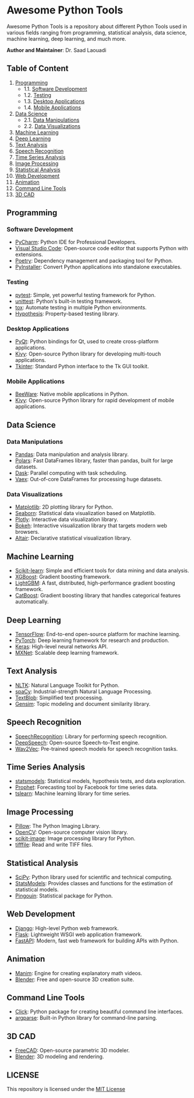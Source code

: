 # Awesome Python Tools

Awesome Python Tools is a repository about different Python Tools used in various fields ranging from programming, statistical analysis, data science, machine learning, deep learning, and much more.

**Author and Maintainer**: Dr. Saad Laouadi

## Table of Content


1. [Programming](#programming)
   - 1.1. [Software Development](#software-development)
   - 1.2. [Testing](#testing)
   - 1.3. [Desktop Applications](#desktop-applications)
   - 1.4. [Mobile Applications](#mobile-applications)
2. [Data Science](#data-science)
   - 2.1. [Data Manipulations](#data-manipulations)
   - 2.2. [Data Visualizations](#data-visualizations)
3. [Machine Learning](#machine-learning)
4. [Deep Learning](#deep-learning)
5. [Text Analysis](#text-analysis)
6. [Speech Recognition](#speech-recognition)
7. [Time Series Analysis](#time-series-analysis)
8. [Image Processing](#image-processing)
9. [Statistical Analysis](#statistical-analysis)
10. [Web Development](#web-development)
11. [Animation](#animation)
12. [Command Line Tools](#command-line-tools)
13. [3D CAD](#3d-cad)

## Programming

### Software Development 

- [PyCharm](https://www.jetbrains.com/pycharm/): Python IDE for Professional Developers.
- [Visual Studio Code](https://code.visualstudio.com/): Open-source code editor that supports Python with extensions.
- [Poetry](https://python-poetry.org/): Dependency management and packaging tool for Python.
- [PyInstaller](https://www.pyinstaller.org/): Convert Python applications into standalone executables.

### Testing

- [pytest](https://pytest.org/): Simple, yet powerful testing framework for Python.
- [unittest](https://docs.python.org/3/library/unittest.html): Python's built-in testing framework.
- [tox](https://tox.readthedocs.io/en/latest/): Automate testing in multiple Python environments.
- [Hypothesis](https://hypothesis.readthedocs.io/en/latest/): Property-based testing library.

### Desktop Applications

- [PyQt](https://riverbankcomputing.com/software/pyqt/intro): Python bindings for Qt, used to create cross-platform applications.
- [Kivy](https://kivy.org/): Open-source Python library for developing multi-touch applications.
- [Tkinter](https://wiki.python.org/moin/TkInter): Standard Python interface to the Tk GUI toolkit.

### Mobile Applications

- [BeeWare](https://beeware.org/): Native mobile applications in Python.
- [Kivy](https://kivy.org/#home): Open-source Python library for rapid development of mobile applications.

## Data Science

### Data Manipulations

- [Pandas](https://pandas.pydata.org/): Data manipulation and analysis library.
- [Polars](https://www.pola.rs/): Fast DataFrames library, faster than pandas, built for large datasets.
- [Dask](https://dask.org/): Parallel computing with task scheduling.
- [Vaex](https://vaex.io/): Out-of-core DataFrames for processing huge datasets.

### Data Visualizations

- [Matplotlib](https://matplotlib.org/): 2D plotting library for Python.
- [Seaborn](https://seaborn.pydata.org/): Statistical data visualization based on Matplotlib.
- [Plotly](https://plotly.com/python/): Interactive data visualization library.
- [Bokeh](https://bokeh.org/): Interactive visualization library that targets modern web browsers.
- [Altair](https://altair-viz.github.io/): Declarative statistical visualization library.

## Machine Learning

- [Scikit-learn](https://scikit-learn.org/): Simple and efficient tools for data mining and data analysis.
- [XGBoost](https://xgboost.readthedocs.io/en/latest/): Gradient boosting framework.
- [LightGBM](https://lightgbm.readthedocs.io/): A fast, distributed, high-performance gradient boosting framework.
- [CatBoost](https://catboost.ai/): Gradient boosting library that handles categorical features automatically.

## Deep Learning

- [TensorFlow](https://www.tensorflow.org/): End-to-end open-source platform for machine learning.
- [PyTorch](https://pytorch.org/): Deep learning framework for research and production.
- [Keras](https://keras.io/): High-level neural networks API.
- [MXNet](https://mxnet.apache.org/): Scalable deep learning framework.

## Text Analysis

- [NLTK](https://www.nltk.org/): Natural Language Toolkit for Python.
- [spaCy](https://spacy.io/): Industrial-strength Natural Language Processing.
- [TextBlob](https://textblob.readthedocs.io/en/dev/): Simplified text processing.
- [Gensim](https://radimrehurek.com/gensim/): Topic modeling and document similarity library.

## Speech Recognition

- [SpeechRecognition](https://pypi.org/project/SpeechRecognition/): Library for performing speech recognition.
- [DeepSpeech](https://github.com/mozilla/DeepSpeech): Open-source Speech-to-Text engine.
- [Wav2Vec](https://github.com/pytorch/fairseq/tree/main/examples/wav2vec): Pre-trained speech models for speech recognition tasks.

## Time Series Analysis

- [statsmodels](https://www.statsmodels.org/): Statistical models, hypothesis tests, and data exploration.
- [Prophet](https://facebook.github.io/prophet/): Forecasting tool by Facebook for time series data.
- [tslearn](https://tslearn.readthedocs.io/en/stable/): Machine learning library for time series.

## Image Processing

- [Pillow](https://python-pillow.org/): The Python Imaging Library.
- [OpenCV](https://opencv.org/): Open-source computer vision library.
- [scikit-image](https://scikit-image.org/): Image processing library for Python.
- [tifffile](https://pypi.org/project/tifffile/): Read and write TIFF files.

## Statistical Analysis

- [SciPy](https://scipy.org/): Python library used for scientific and technical computing.
- [StatsModels](https://www.statsmodels.org/): Provides classes and functions for the estimation of statistical models.
- [Pingouin](https://pingouin-stats.org/): Statistical package for Python.

## Web Development

- [Django](https://www.djangoproject.com/): High-level Python web framework.
- [Flask](https://flask.palletsprojects.com/): Lightweight WSGI web application framework.
- [FastAPI](https://fastapi.tiangolo.com/): Modern, fast web framework for building APIs with Python.

## Animation

- [Manim](https://www.manim.community/): Engine for creating explanatory math videos.
- [Blender](https://www.blender.org/): Free and open-source 3D creation suite.

## Command Line Tools

- [Click](https://click.palletsprojects.com/): Python package for creating beautiful command line interfaces.
- [argparse](https://docs.python.org/3/library/argparse.html): Built-in Python library for command-line parsing.

## 3D CAD

- [FreeCAD](https://www.freecadweb.org/): Open-source parametric 3D modeler.
- [Blender](https://www.blender.org/): 3D modeling and rendering.

## LICENSE

This repository is licensed under the [MIT License](./LICENSE)



